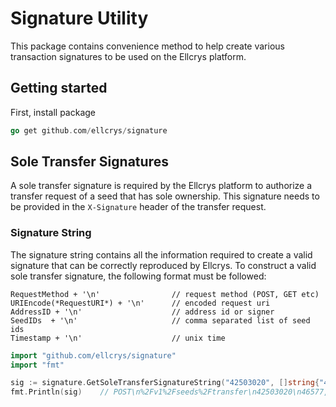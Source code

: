 # Signature Utility

This package contains convenience method to help create various
transaction signatures to be used on the Ellcrys platform.

## Getting started

First, install package

```go
go get github.com/ellcrys/signature
```

## Sole Transfer Signatures

A sole transfer signature is required by the Ellcrys platform to
authorize a transfer request of a seed that has sole ownership. This signature
needs to be provided in the `X-Signature` header of the transfer request.

### Signature String

The signature string contains all the information required to create a valid signature
that can be correctly reproduced by Ellcrys. To construct a valid sole transfer signature, the following format 
must be followed:

```text
RequestMethod + '\n'   				// request method (POST, GET etc)
URIEncode(*RequestURI*) + '\n'      // encoded request uri
AddressID + '\n'			        // address id or signer 
SeedIDs  + '\n'     		 		// comma separated list of seed ids
Timestamp + '\n' 					// unix time
```


```go
import "github.com/ellcrys/signature"
import "fmt"

sig := signature.GetSoleTransferSignatureString("42503020", []string{"46577,42654,599902"}, 1405882889)
fmt.Println(sig)    // POST\n%2Fv1%2Fseeds%2Ftransfer\n42503020\n46577,42654,599902\n1405882889
```



